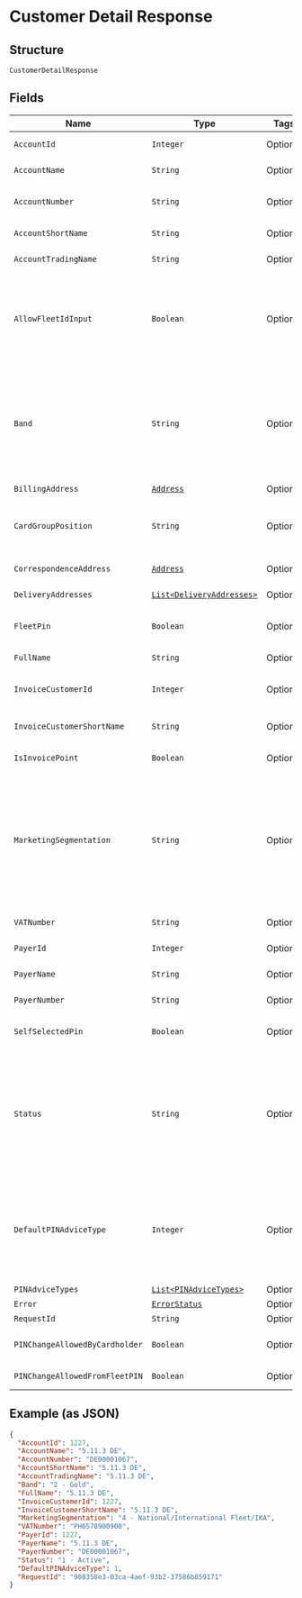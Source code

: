 
# Customer Detail Response

## Structure

`CustomerDetailResponse`

## Fields

| Name | Type | Tags | Description | Getter | Setter |
|  --- | --- | --- | --- | --- | --- |
| `AccountId` | `Integer` | Optional | Account Id of the selected account. | Integer getAccountId() | setAccountId(Integer accountId) |
| `AccountName` | `String` | Optional | Account Name of the selected account. | String getAccountName() | setAccountName(String accountName) |
| `AccountNumber` | `String` | Optional | Account Number of the selected account. | String getAccountNumber() | setAccountNumber(String accountNumber) |
| `AccountShortName` | `String` | Optional | Short name of the customer. | String getAccountShortName() | setAccountShortName(String accountShortName) |
| `AccountTradingName` | `String` | Optional | Trading name of the customer | String getAccountTradingName() | setAccountTradingName(String accountTradingName) |
| `AllowFleetIdInput` | `Boolean` | Optional | True/False.<br>When false, users should not be allowed to enable Fleet Id prompt option while ordering cards under this account. | Boolean getAllowFleetIdInput() | setAllowFleetIdInput(Boolean allowFleetIdInput) |
| `Band` | `String` | Optional | Band Id and Description of the Payer in Card Platform<br>e.g. (Id – Description):<br>1-Platinum<br>2-Gold<br>3-Silver<br>4-Bronze | String getBand() | setBand(String band) |
| `BillingAddress` | [`Address`](../../doc/models/address.md) | Optional | - | Address getBillingAddress() | setBillingAddress(Address billingAddress) |
| `CardGroupPosition` | `String` | Optional | Card group position at –<br>•	Payer – Payer level<br>•	Account – Account level | String getCardGroupPosition() | setCardGroupPosition(String cardGroupPosition) |
| `CorrespondenceAddress` | [`Address`](../../doc/models/address.md) | Optional | - | Address getCorrespondenceAddress() | setCorrespondenceAddress(Address correspondenceAddress) |
| `DeliveryAddresses` | [`List<DeliveryAddresses>`](../../doc/models/delivery-addresses.md) | Optional | - | List<DeliveryAddresses> getDeliveryAddresses() | setDeliveryAddresses(List<DeliveryAddresses> deliveryAddresses) |
| `FleetPin` | `Boolean` | Optional | Is Fleet Pin optional enabled for the selected account | Boolean getFleetPin() | setFleetPin(Boolean fleetPin) |
| `FullName` | `String` | Optional | Full Name of the customer | String getFullName() | setFullName(String fullName) |
| `InvoiceCustomerId` | `Integer` | Optional | Customer Id of the Invoice Point of the account | Integer getInvoiceCustomerId() | setInvoiceCustomerId(Integer invoiceCustomerId) |
| `InvoiceCustomerShortName` | `String` | Optional | Short Name of the Invoice Point of the account | String getInvoiceCustomerShortName() | setInvoiceCustomerShortName(String invoiceCustomerShortName) |
| `IsInvoicePoint` | `Boolean` | Optional | Whether the account is an invoice point. | Boolean getIsInvoicePoint() | setIsInvoicePoint(Boolean isInvoicePoint) |
| `MarketingSegmentation` | `String` | Optional | Marketing Segmentation id and description<br>e.g. (Id – Description):<br>1-National CRT<br>2-International CRT & IKAs<br>3-Small Customers<br>4-National/International Fleet/IKA | String getMarketingSegmentation() | setMarketingSegmentation(String marketingSegmentation) |
| `VATNumber` | `String` | Optional | VAT Registration Number of Customer | String getVATNumber() | setVATNumber(String vATNumber) |
| `PayerId` | `Integer` | Optional | Payer Id of the selected account. | Integer getPayerId() | setPayerId(Integer payerId) |
| `PayerName` | `String` | Optional | Payer Name of the selected account. | String getPayerName() | setPayerName(String payerName) |
| `PayerNumber` | `String` | Optional | Payer Number of the selected account. | String getPayerNumber() | setPayerNumber(String payerNumber) |
| `SelfSelectedPin` | `Boolean` | Optional | Is Self-selected Pin enabled for the account | Boolean getSelfSelectedPin() | setSelfSelectedPin(Boolean selfSelectedPin) |
| `Status` | `String` | Optional | Payer current status id and description<br>e.g. (Id – Description):<br>1-Active<br>2-Requested from UTA<br>3-Awaiting embossing<br>4-Manufactured<br>5-Awaiting despatch | String getStatus() | setStatus(String status) |
| `DefaultPINAdviceType` | `Integer` | Optional | Default PIN AdviceType of the customer.<br>Possible Values:<br><br>1. Paper<br>2. Email<br>3. SMS<br>4. None | Integer getDefaultPINAdviceType() | setDefaultPINAdviceType(Integer defaultPINAdviceType) |
| `PINAdviceTypes` | [`List<PINAdviceTypes>`](../../doc/models/pin-advice-types.md) | Optional | - | List<PINAdviceTypes> getPINAdviceTypes() | setPINAdviceTypes(List<PINAdviceTypes> pINAdviceTypes) |
| `Error` | [`ErrorStatus`](../../doc/models/error-status.md) | Optional | - | ErrorStatus getError() | setError(ErrorStatus error) |
| `RequestId` | `String` | Optional | API Request id | String getRequestId() | setRequestId(String requestId) |
| `PINChangeAllowedByCardholder` | `Boolean` | Optional | PIN change allowed for card holder or not. | Boolean getPINChangeAllowedByCardholder() | setPINChangeAllowedByCardholder(Boolean pINChangeAllowedByCardholder) |
| `PINChangeAllowedFromFleetPIN` | `Boolean` | Optional | PIN change allowed from fleetpin or not. | Boolean getPINChangeAllowedFromFleetPIN() | setPINChangeAllowedFromFleetPIN(Boolean pINChangeAllowedFromFleetPIN) |

## Example (as JSON)

```json
{
  "AccountId": 1227,
  "AccountName": "5.11.3 DE",
  "AccountNumber": "DE00001067",
  "AccountShortName": "5.11.3 DE",
  "AccountTradingName": "5.11.3 DE",
  "Band": "2 - Gold",
  "FullName": "5.11.3 DE",
  "InvoiceCustomerId": 1227,
  "InvoiceCustomerShortName": "5.11.3 DE",
  "MarketingSegmentation": "4 - National/International Fleet/IKA",
  "VATNumber": "PH6578900900",
  "PayerId": 1227,
  "PayerName": "5.11.3 DE",
  "PayerNumber": "DE00001067",
  "Status": "1 - Active",
  "DefaultPINAdviceType": 1,
  "RequestId": "908358e3-03ca-4aef-93b2-37586b859171"
}
```

